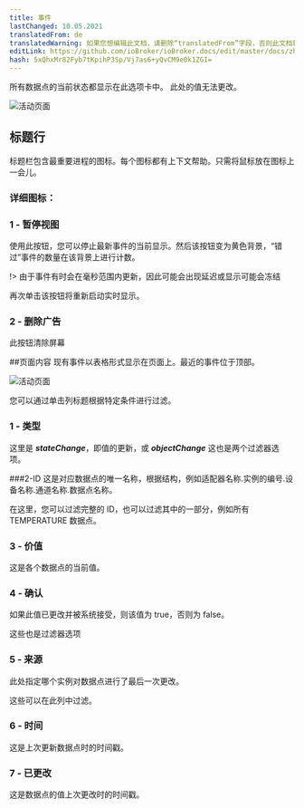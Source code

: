 ```yaml
---
title: 事件
lastChanged: 10.05.2021
translatedFrom: de
translatedWarning: 如果您想编辑此文档，请删除“translatedFrom”字段，否则此文档将再次自动翻译
editLink: https://github.com/ioBroker/ioBroker.docs/edit/master/docs/zh-cn/admin/events.md
hash: 5xQhxMr82Fyb7tKpihP3Sp/Vj7as6+yQvCM9e0k1ZGI=
---
```

所有数据点的当前状态都显示在此选项卡中。
此处的值无法更改。

![活动页面](../../de/admin/media/ADMIN_Ereignisse_numbers.png)

## 标题行
标题栏包含最重要进程的图标。每个图标都有上下文帮助。只需将鼠标放在图标上一会儿。

### 详细图标：
### 1 - 暂停视图
使用此按钮，您可以停止最新事件的当前显示。然后该按钮变为黄色背景，“错过”事件的数量在该背景上进行计数。

!> 由于事件有时会在毫秒范围内更新，因此可能会出现延迟或显示可能会冻结

再次单击该按钮将重新启动实时显示。

### 2 - 删除广告
此按钮清除屏幕

##页面内容
现有事件以表格形式显示在页面上。最近的事件位于顶部。

![活动页面](../../de/admin/media/ADMIN_Ereignisse_numbers02.png)

您可以通过单击列标题根据特定条件进行过滤。

### 1 - 类型
这里是 ***stateChange***，即值的更新，或 ***objectChange*** 这也是两个过滤器选项。

###2-ID
这是对应数据点的唯一名称，根据结构，例如适配器名称.实例的编号.设备名称.通道名称.数据点名称。

在这里，您可以过滤完整的 ID，也可以过滤其中的一部分，例如所有 TEMPERATURE 数据点。

### 3 - 价值
这是各个数据点的当前值。

### 4 - 确认
如果此值已更改并被系统接受，则该值为 true，否则为 false。

这些也是过滤器选项

### 5 - 来源
此处指定哪个实例对数据点进行了最后一次更改。

这些可以在此列中过滤。

### 6 - 时间
这是上次更新数据点时的时间戳。

### 7 - 已更改
这是数据点的值上次更改时的时间戳。